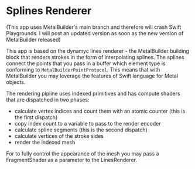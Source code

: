 # Splines Renderer

(This app uses MetalBuilder's main branch and therefore will crash Swift Playgrounds. I will post an updated version as soon as the new version of MetalBuilder released)

This app is based on the dynamyc lines renderer - the MetalBuilder building block that renders strokes in the form of interpolating splines.
The splines connect the points that you pass in a buffer which element type is conforming to `MetalBuilderPointProtocol`.
This means that with MetalBuilder you may leverage the features of Swift language for Metal objects.

The rendering pipline uses indexed primitives and has compute shaders that are dispatched in two phases:

- calculate vertex indices and count them with an atomic counter (this is the first dispatch)
- copy index count to a variable to pass to the render encoder
- calculate spline segments (this is the second dispatch)
- calculate vertices of the stroke sides
- render the indexed mesh

For to fully control the appearance of the mesh you may pass a FragmentShader as a parameter to the LinesRenderer.

